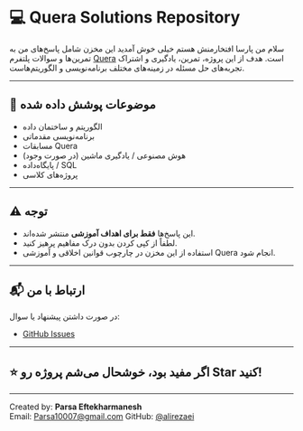 # 💻 Quera Solutions Repository

سلام من پارسا افتخارمنش هستم 
خیلی خوش آمدید
این مخزن شامل پاسخ‌های من به تمرین‌ها و سوالات پلتفرم [Quera](https://quera.org) است. هدف از این پروژه، تمرین، یادگیری و اشتراک تجربه‌های حل مسئله در زمینه‌های مختلف برنامه‌نویسی و الگوریتم‌هاست.

---

## 🧠 موضوعات پوشش‌ داده‌ شده

- الگوریتم و ساختمان داده
- برنامه‌نویسی مقدماتی
- مسابقات Quera
- هوش مصنوعی / یادگیری ماشین (در صورت وجود)
- پایگاه‌داده / SQL
- پروژه‌های کلاسی

---

## ⚠️ توجه

- این پاسخ‌ها **فقط برای اهداف آموزشی** منتشر شده‌اند.
- لطفاً از کپی کردن بدون درک مفاهیم پرهیز کنید.
- استفاده از این مخزن در چارچوب قوانین اخلاقی و آموزشی Quera انجام شود.

---

## 📬 ارتباط با من

در صورت داشتن پیشنهاد یا سوال:
- [GitHub Issues](https://github.com/GavinRuff007/Quera-Answer/issues)

---

## ⭐ اگر مفید بود، خوشحال می‌شم پروژه رو Star کنید!
---
Created by: **Parsa Eftekharmanesh**  
Email: Parsa10007@gmail.com 
GitHub: [@alirezaei](https://github.com/GavinRuff007)
